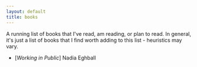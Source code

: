 ```yaml
---
layout: default
title: books
---
```

A running list of books that I've read, am reading, or plan to read. In general, it's just a list of books that I find worth adding to this list - heuristics may vary. 

- [_Working in Public_] Nadia Eghball 
